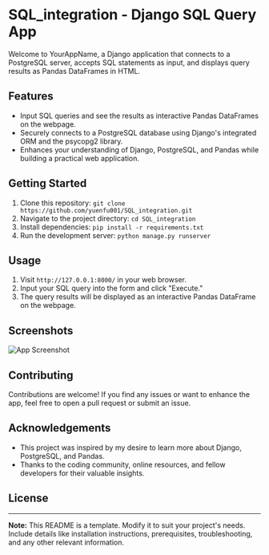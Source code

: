 # SQL_integration - Django SQL Query App

Welcome to YourAppName, a Django application that connects to a PostgreSQL server, accepts SQL statements as input, and displays query results as Pandas DataFrames in HTML.

## Features

- Input SQL queries and see the results as interactive Pandas DataFrames on the webpage.
- Securely connects to a PostgreSQL database using Django's integrated ORM and the psycopg2 library.
- Enhances your understanding of Django, PostgreSQL, and Pandas while building a practical web application.

## Getting Started

1. Clone this repository: `git clone https://github.com/yuenfu001/SQL_integration.git`
2. Navigate to the project directory: `cd SQL_integration`
3. Install dependencies: `pip install -r requirements.txt`
4. Run the development server: `python manage.py runserver`

## Usage

1. Visit `http://127.0.0.1:8000/` in your web browser.
2. Input your SQL query into the form and click "Execute."
3. The query results will be displayed as an interactive Pandas DataFrame on the webpage.

## Screenshots

![App Screenshot](screenshot.png)

## Contributing

Contributions are welcome! If you find any issues or want to enhance the app, feel free to open a pull request or submit an issue.

## Acknowledgements

- This project was inspired by my desire to learn more about Django, PostgreSQL, and Pandas.
- Thanks to the coding community, online resources, and fellow developers for their valuable insights.

## License

---

**Note:** This README is a template. Modify it to suit your project's needs. Include details like installation instructions, prerequisites, troubleshooting, and any other relevant information.
